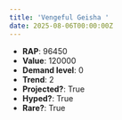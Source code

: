 ```yaml
---
title: 'Vengeful Geisha '
date: 2025-08-06T00:00:00Z
---
```

- **RAP**: 96450
- **Value**: 120000
- **Demand level**: 0
- **Trend**: 2
- **Projected?**: True
- **Hyped?**: True
- **Rare?**: True
